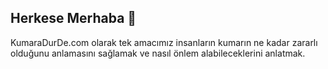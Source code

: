 ## Herkese Merhaba 👋

KumaraDurDe.com olarak tek amacımız insanların kumarın ne kadar zararlı olduğunu anlamasını sağlamak ve nasıl önlem alabileceklerini anlatmak.
